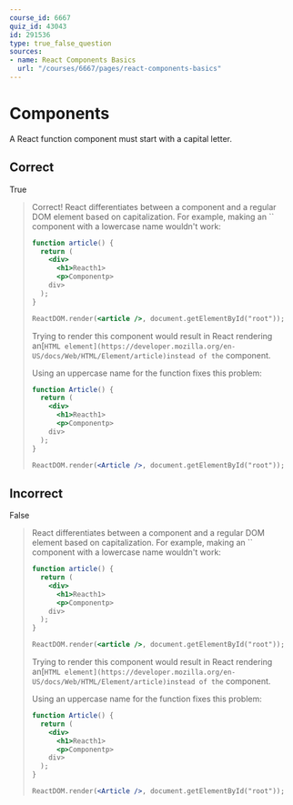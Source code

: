 ```yaml
---
course_id: 6667
quiz_id: 43043
id: 291536
type: true_false_question
sources:
- name: React Components Basics
  url: "/courses/6667/pages/react-components-basics"
---
```


# Components

A React function component must start with a capital letter.

## Correct

True

> Correct! React differentiates between a component and a regular DOM element
> based on capitalization. For example, making an `` component with a lowercase
> name wouldn't work:
> 
> ```jsx
> function article() {
>   return (
>     <div>
>       <h1>Reacth1>
>       <p>Componentp>
>     div>
>   );
> }
> 
> ReactDOM.render(<article />, document.getElementById("root"));
> ```
> 
> Trying to render this component would result in React rendering an[`` HTML
> element](https://developer.mozilla.org/en-US/docs/Web/HTML/Element/article)instead
> of the `` component.
> 
> Using an uppercase name for the function fixes this problem:
> 
> ```jsx
> function Article() {
>   return (
>     <div>
>       <h1>Reacth1>
>       <p>Componentp>
>     div>
>   );
> }
> 
> ReactDOM.render(<Article />, document.getElementById("root"));
> ```

## Incorrect

False

> React differentiates between a component and a regular DOM element based on
> capitalization. For example, making an `` component with a lowercase name
> wouldn't work:
> 
> ```jsx
> function article() {
>   return (
>     <div>
>       <h1>Reacth1>
>       <p>Componentp>
>     div>
>   );
> }
> 
> ReactDOM.render(<article />, document.getElementById("root"));
> ```
> 
> Trying to render this component would result in React rendering an[`` HTML
> element](https://developer.mozilla.org/en-US/docs/Web/HTML/Element/article)instead
> of the `` component.
> 
> Using an uppercase name for the function fixes this problem:
> 
> ```jsx
> function Article() {
>   return (
>     <div>
>       <h1>Reacth1>
>       <p>Componentp>
>     div>
>   );
> }
> 
> ReactDOM.render(<Article />, document.getElementById("root"));
> ```
